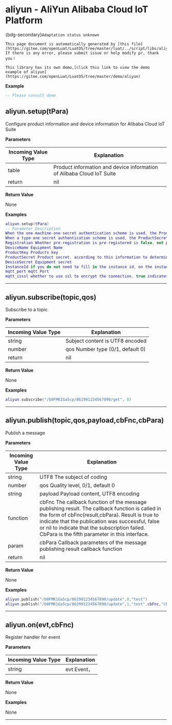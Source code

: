 # aliyun - AliYun Alibaba Cloud IoT Platform

{bdg-secondary}`Adaptation status unknown`

```{note}
This page document is automatically generated by [this file](https://gitee.com/openLuat/LuatOS/tree/master/luat/../script/libs/aliyun.lua). If there is any error, please submit issue or help modify pr, thank you！
```

```{tip}
This library has its own demo,[click this link to view the demo example of aliyun](https://gitee.com/openLuat/LuatOS/tree/master/demo/aliyun)
```

**Example**

```lua
-- Please consult demo

```

## aliyun.setup(tPara)



Configure product information and device information for Alibaba Cloud IoT Suite

**Parameters**

|Incoming Value Type | Explanation|
|-|-|
|table|Product information and device information of Alibaba Cloud IoT Suite|
|return|nil|

**Return Value**

None

**Examples**

```lua
aliyun.setup(tPara)
-- Parameter Description
When the one-machine-one-secret authentication scheme is used, the ProductSecret parameter is passed in.nil
When a type-one-secret authentication scheme is used, the ProductSecret parameter is passed into the real product key.
Registration Whether pre-registration is pre-registered is false, not pre-registered is true
DeviceName Equipment Name
ProductKey Products key
ProductSecret Product secret, according to this information to determine whether it is one machine, one secret or one type, one secret
DeviceSecret Equipment secret
InstanceId if you do not need to fill in the instance id, on the instance details page
mqtt_port mqtt Port
mqtt_isssl whether to use ssl to encrypt the connection. true indicates the simplest encryption without a certificate.

```

---

## aliyun.subscribe(topic,qos)



Subscribe to a topic

**Parameters**

|Incoming Value Type | Explanation|
|-|-|
|string|Subject content is UTF8 encoded|
|number|qos Number type (0/1, default 0)|
|return|nil|

**Return Value**

None

**Examples**

```lua
aliyun.subscribe("/b0FMK1Ga5cp/862991234567890/get", 0)

```

---

## aliyun.publish(topic,qos,payload,cbFnc,cbPara)



Publish a message

**Parameters**

|Incoming Value Type | Explanation|
|-|-|
|string|UTF8 The subject of coding|
|number|qos Quality level, 0/1, default 0|
|string|payload Payload content, UTF8 encoding|
|function|cbFnc The callback function of the message publishing result. The callback function is called in the form of cbFnc(result,cbPara). Result is true to indicate that the publication was successful, false or nil to indicate that the subscription failed. CbPara is the fifth parameter in this interface.|
|param|cbPara Callback parameters of the message publishing result callback function|
|return|nil|

**Return Value**

None

**Examples**

```lua
aliyun.publish("/b0FMK1Ga5cp/862991234567890/update",0,"test")
aliyun.publish("/b0FMK1Ga5cp/862991234567890/update",1,"test",cbFnc,"cbFncPara")

```

---

## aliyun.on(evt,cbFnc)



Register handler for event

**Parameters**

|Incoming Value Type | Explanation|
|-|-|
|string|evt Event，|

**Return Value**

None

**Examples**

None

---

